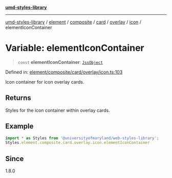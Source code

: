 [**umd-styles-library**](../../../../../../../../../../README.md)

***

[umd-styles-library](../../../../../../../../../../modules.md) / [element](../../../../../../../../../README.md) / [composite](../../../../../../../README.md) / [card](../../../../../README.md) / [overlay](../../../README.md) / [icon](../README.md) / elementIconContainer

# Variable: elementIconContainer

> `const` **elementIconContainer**: [`JssObject`](../../../../../../../../../../utilities/namespaces/transform/type-aliases/JssObject.md)

Defined in: [element/composite/card/overlay/icon.ts:103](https://github.com/UMD-Digital/design-system/blob/ed6189804bf5f4c4fcbe5325b54aac33ac48d614/packages/styles/source/element/composite/card/overlay/icon.ts#L103)

Icon container for icon overlay cards.

## Returns

Styles for the icon container within overlay cards.

## Example

```typescript
import * as Styles from '@universityofmaryland/web-styles-library';
Styles.element.composite.card.overlay.icon.elementIconContainer
```

## Since

1.8.0
